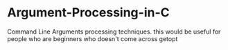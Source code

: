 Argument-Processing-in-C
========================

Command Line Arguments processing techniques.
this would be useful for people who are beginners
who doesn't come across getopt
